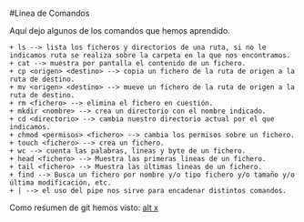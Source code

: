 #Linea de Comandos

Aquí dejo algunos de los comandos que hemos aprendido.


	+ ls --> lista los ficheros y directorios de una ruta, si no le indicamos ruta se realiza sobre la carpeta en la que nos encontramos.
	+ cat --> muestra por pantalla el contenido de un fichero.
	+ cp <origen> <destino> --> copia un fichero de la ruta de origen a la ruta de destino.
	+ mv <origen> <destino> --> mueve un fichero de la ruta de origen a la ruta de destino.
	+ rm <fichero> --> elimina el fichero en cuestión.
	+ mkdir <nombre> --> crea un directorio con el nombre indicado.
	+ cd <directorio> --> cambia nuestro directorio actual por el que indicamos.
	+ chmod <permisos> <fichero> --> cambia los permisos sobre un fichero.
	+ touch <fichero> --> crea un fichero.
	+ wc --> cuenta las palabras, lineas y byte de un fichero.
	+ head <fichero> --> Muestra las primeras lineas de un fichero.
	+ tail <fichero> --> Muestra las últimas lineas de un fichero.
	+ find --> Busca un fichero por nombre y/o tipo fichero y/o tamaño y/o última modificación, etc.
	+ | --> el uso del pipe nos sirve para encadenar distintos comandos.


Como resumen de git hemos visto:
[alt x](esquema_Git.png)
